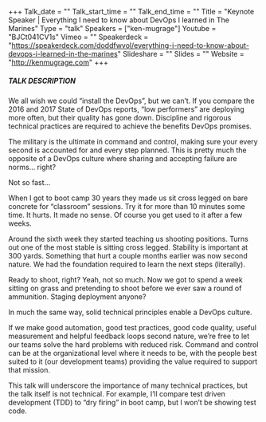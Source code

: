 +++
Talk_date = ""
Talk_start_time = ""
Talk_end_time = ""
Title = "Keynote Speaker | Everything I need to know about DevOps I learned in The Marines"
Type = "talk"
Speakers = ["ken-mugrage"]
Youtube = "BJCt041CV1s"
Vimeo = ""
Speakerdeck = "https://speakerdeck.com/doddfwvol/everything-i-need-to-know-about-devops-i-learned-in-the-marines"
Slideshare = ""
Slides = ""
Website = "http://kenmugrage.com"
+++

##### TALK DESCRIPTION

We all wish we could “install the DevOps”, but we can’t. If you compare the 2016 and 2017 State of DevOps reports, “low performers” are deploying more often, but their quality has gone down. Discipline and rigorous technical practices are required to achieve the benefits DevOps promises.

The military is the ultimate in command and control, making sure your every second is accounted for and every step planned. This is pretty much the opposite of a DevOps culture where sharing and accepting failure are norms… right?

Not so fast…

When I got to boot camp 30 years they made us sit cross legged on bare concrete for “classroom” sessions. Try it for more than 10 minutes some time. It hurts. It made no sense. Of course you get used to it after a few weeks.

Around the sixth week they started teaching us shooting positions. Turns out one of the most stable is sitting cross legged. Stability is important at 300 yards. Something that hurt a couple months earlier was now second nature. We had the foundation required to learn the next steps (literally).

Ready to shoot, right? Yeah, not so much. Now we got to spend a week sitting on grass and pretending to shoot before we ever saw a round of ammunition. Staging deployment anyone?

In much the same way, solid technical principles enable a DevOps culture.

If we make good automation, good test practices, good code quality, useful measurement and helpful feedback loops second nature, we’re free to let our teams solve the hard problems with reduced risk. Command and control can be at the organizational level where it needs to be, with the people best suited to it (our development teams) providing the value required to support that mission.

This talk will underscore the importance of many technical practices, but the talk itself is not technical. For example, I’ll compare test driven development (TDD) to “dry firing” in boot camp, but I won’t be showing test code.
